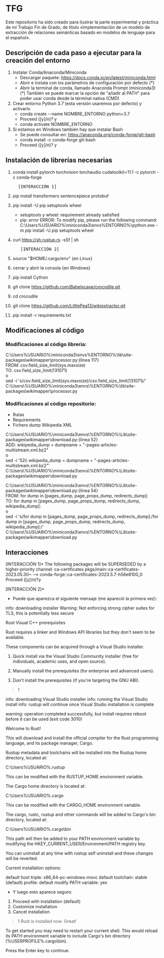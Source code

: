 # TFG
Este repositorio ha sido creado para ilustrar la parte experimental y práctica de mi Trabajo Fin de Grado, de título «Implementación de un modelo de extracción de relaciones semánticas basado en modelos de lenguaje para el español».


## Descripción de cada paso a ejecutar para la creación del entorno

1) Instalar Conda/Anaconda/Miniconda
	+ Descargar paquete: https://docs.conda.io/en/latest/miniconda.html
	+ Abrir e instala con los parámetros de configuración por defecto (*)
	+ Abrir la terminal de conda, llamado Anaconda Prompt (miniconda3)
	(*) También se puede marcar la opción de "añadir al PATH" para poder usar conda desde la terminal nativa (CMD)
2) Crear entorno Python 3.7 (esta versión usaremos por defecto) y activarlo
	+ conda create --name NOMBRE_ENTORNO python=3.7
	+ Proceed ([y]/n)? y
	+ conda activate NOMBRE_ENTORNO
3) Si estamos en Windows también hay que instalar Bash
	+ Se puede consultar en: https://anaconda.org/conda-forge/git-bash
	+ conda install -c conda-forge git-bash
	+ Proceed ([y]/n)? y


## Instalación de librerías necesarias

1) conda install pytorch torchvision torchaudio cudatoolkit=11.1 -c pytorch -c conda-forge
   <pre>
	 [INTERACCIÓN 1]  
   </pre>

3) pip install transformers sentencepiece protobuf

4) pip install -U pip setuptools wheel
	+ setuptools y wheel: requirement already satisfied
	+ pip: error
	  ERROR: To modify pip, please run the following command:
	  C:\Users\%USUARIO%\miniconda3\envs\%ENTORNO%\python.exe -m pip install -U pip setuptools wheel

5) curl https://sh.rustup.rs -sSf | sh
   <pre>
	  [INTERACCIÓN 2] 
   </pre>

6) source "$HOME/.cargo/env" {en Linux}
5) cerrar y abrir la consola {en Windows}

6) pip install Cython

7) git clone https://github.com/Babelscape/crocodile.git

8) cd crocodile

9) git clone https://github.com/LittlePea13/wikiextractor.git
   
10) pip install -r requirements.txt


## Modificaciones al código

### Modificaciones al código librería:
C:\Users\%USUARIO%\miniconda3\envs\%ENTORNO%\lib\site-packages\wikimapper\processor.py:{línea 117}\
FROM: csv.field_size_limit(sys.maxsize)\
TO:   csv.field_size_limit(131071)\
o\
sed -i 's/csv.field_size_limit(sys.maxsize)/csv.field_size_limit(131071)/' C:\Users\\%USUARIO%\miniconda3\envs\\%ENTORNO%\lib\site-packages\wikimapper\processor.py

### Modificaciones al código repositorio:
- Rutas
- Requirements
- Fichero dump Wikipedia XML
  
C:\Users\\%USUARIO%\miniconda3\envs\\%ENTORNO%\Lib\site-packages\wikimapper\download.py:{línea 52}\
ADD:     wikipedia_dump = dumpname + "-pages-articles-multistream.xml.bz2"\
o\
sed -i '52i\    wikipedia_dump = dumpname + "-pages-articles-multistream.xml.bz2"' C:\Users\\%USUARIO%\miniconda3\envs\\%ENTORNO%\Lib\site-packages\wikimapper\download.py

C:\Users\\%USUARIO%\miniconda3\envs\\%ENTORNO%\Lib\site-packages\wikimapper\download.py:{línea 54}\
FROM:    for dump in [pages_dump, page_props_dump, redirects_dump]:\
  TO:    for dump in [pages_dump, page_props_dump, redirects_dump, wikipedia_dump]:\
o\
sed -i 's/for dump in \[pages_dump, page_props_dump, redirects_dump\]:/for dump in \[pages_dump, page_props_dump, redirects_dump, wikipedia_dump\]:/' C:\Users\\%USUARIO%\miniconda3\envs\\%ENTORNO%\Lib\site-packages\wikimapper\download.py

## Interacciones

[INTERACCIÓN 1]*
The following packages will be SUPERSEDED by a higher-priority channel:
  ca-certificates    pkgs/main::ca-certificates-2023.05.30~ --> conda-forge::ca-certificates-2023.5.7-h56e8100_0
Proceed ([y]/n)?y


[INTERACCIÓN 2]*
- Puede que aparezca el siguiente mensaje (me apareció la primera vez):

info: downloading installer
Warning: Not enforcing strong cipher suites for TLS, this is potentially less secure

Rust Visual C++ prerequisites

Rust requires a linker and Windows API libraries but they don't seem to be
available.

These components can be acquired through a Visual Studio installer.

1) Quick install via the Visual Studio Community installer
   (free for individuals, academic uses, and open source).

2) Manually install the prerequisites
   (for enterprise and advanced users).

3) Don't install the prerequisites
   (if you're targeting the GNU ABI).

>1

info: downloading Visual Studio installer
info: running the Visual Studio install
info: rustup will continue once Visual Studio installation is complete

warning: operation completed successfully, but install requires reboot before it can be used (exit code 3010)

Welcome to Rust!

This will download and install the official compiler for the Rust
programming language, and its package manager, Cargo.

Rustup metadata and toolchains will be installed into the Rustup
home directory, located at:

  C:\Users\%USUARIO%\.rustup

This can be modified with the RUSTUP_HOME environment variable.

The Cargo home directory is located at:

  C:\Users\%USUARIO%\.cargo

This can be modified with the CARGO_HOME environment variable.

The cargo, rustc, rustup and other commands will be added to
Cargo's bin directory, located at:

  C:\Users\%USUARIO%\.cargo\bin

This path will then be added to your PATH environment variable by
modifying the HKEY_CURRENT_USER/Environment/PATH registry key.

You can uninstall at any time with rustup self uninstall and
these changes will be reverted.

Current installation options:


   default host triple: x86_64-pc-windows-msvc
     default toolchain: stable (default)
               profile: default
  modify PATH variable: yes


- Y luego esto aparece seguro:

1) Proceed with installation (default)
2) Customize installation
3) Cancel installation
>1
Rust is installed now. Great!

To get started you may need to restart your current shell.
This would reload its PATH environment variable to include
Cargo's bin directory (%USERPROFILE%\.cargo\bin).

Press the Enter key to continue.
